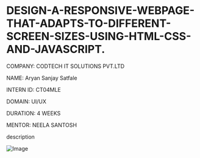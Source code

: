 # DESIGN-A-RESPONSIVE-WEBPAGE-THAT-ADAPTS-TO-DIFFERENT-SCREEN-SIZES-USING-HTML-CSS-AND-JAVASCRIPT.
COMPANY: CODTECH IT SOLUTIONS PVT.LTD

NAME: Aryan Sanjay Satfale

INTERN ID: CT04MLE

DOMAIN: UI/UX

DURATION: 4 WEEKS

MENTOR: NEELA SANTOSH

description

![Image](https://github.com/user-attachments/assets/128b09fa-cf2b-4d55-baf7-7f19f5acae4f)
